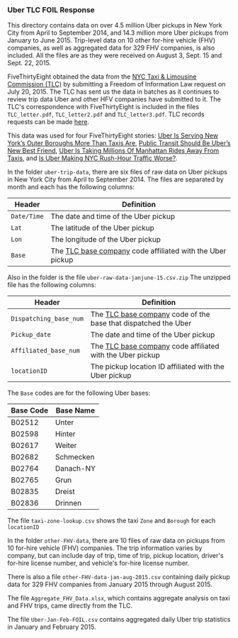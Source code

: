 ### Uber TLC FOIL Response

This directory contains data on over 4.5 million Uber pickups in New York City from April to September 2014, and 14.3 million more Uber pickups from January to June 2015. Trip-level data on 10 other for-hire vehicle (FHV) companies, as well as aggregated data for 329 FHV companies, is also included. All the files are as they were received on August 3, Sept. 15 and Sept. 22, 2015. 

FiveThirtyEight obtained the data from the [NYC Taxi & Limousine Commission (TLC)](http://www.nyc.gov/html/tlc/html/home/home.shtml) by submitting a Freedom of Information Law request on July 20, 2015. The TLC has sent us the data in batches as it continues to review trip data Uber and other HFV companies have submitted to it. The TLC's correspondence with FiveThirtyEight is included in the files `TLC_letter.pdf`, `TLC_letter2.pdf` and `TLC_letter3.pdf`. TLC records requests can be made [here](http://www.nyc.gov/html/tlc/html/passenger/records.shtml).

This data was used for four FiveThirtyEight stories: [Uber Is Serving New York’s Outer Boroughs More Than Taxis Are](http://fivethirtyeight.com/features/uber-is-serving-new-yorks-outer-boroughs-more-than-taxis-are/), [Public Transit Should Be Uber’s New Best Friend](http://fivethirtyeight.com/features/public-transit-should-be-ubers-new-best-friend/), [Uber Is Taking Millions Of Manhattan Rides Away From Taxis](http://fivethirtyeight.com/features/uber-is-taking-millions-of-manhattan-rides-away-from-taxis/), and [Is Uber Making NYC Rush-Hour Traffic Worse?](http://fivethirtyeight.com/features/is-uber-making-nyc-rush-hour-traffic-worse/).

In the folder `uber-trip-data`, there are six files of raw data on Uber pickups in New York City from April to September 2014. The files are separated by month and each has the following columns:

Header | Definition
---|---------
`Date/Time` | The date and time of the Uber pickup
`Lat` | The latitude of the Uber pickup
`Lon` | The longitude of the Uber pickup
`Base` | The [TLC base company](http://www.nyc.gov/html/tlc/html/industry/base_and_business.shtml) code affiliated with the Uber pickup

Also in the folder is the file `uber-raw-data-janjune-15.csv.zip` The unzipped file has the following columns:

Header | Definition
---|---------
`Dispatching_base_num` | The [TLC base company](http://www.nyc.gov/html/tlc/html/industry/base_and_business.shtml) code of the base that dispatched the Uber
`Pickup_date` | The date and time of the Uber pickup
`Affiliated_base_num` | The [TLC base company](http://www.nyc.gov/html/tlc/html/industry/base_and_business.shtml) code affiliated with the Uber pickup
`locationID` | The pickup location ID affiliated with the Uber pickup

The `Base` codes are for the following Uber bases:

Base Code | Base Name
---|---------
B02512 | Unter
B02598 | Hinter
B02617 | Weiter
B02682 | Schmecken
B02764 | Danach-NY
B02765 | Grun
B02835 | Dreist
B02836 | Drinnen

The file `taxi-zone-lookup.csv` shows the taxi `Zone` and `Borough` for each `locationID`

In the folder `other-FHV-data`, there are 10 files of raw data on pickups from 10 for-hire vehicle (FHV) companies. The trip information varies by company, but can include day of trip, time of trip, pickup location, driver's for-hire license number, and vehicle's for-hire license number.

There is also a file `other-FHV-data-jan-aug-2015.csv` containing daily pickup data for 329 FHV companies from January 2015 through August 2015.

The file `Aggregate_FHV_Data.xlsx`, which contains aggregate analysis on taxi and FHV trips, came directly from the TLC.

The file `Uber-Jan-Feb-FOIL.csv` contains aggregated daily Uber trip statistics in January and February 2015.
